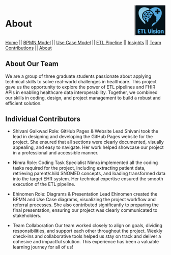 <div style="display: flex; justify-content: space-between; align-items: center;">
  <h1>About</h1>
  <img src="assets/ETL_logo.png" alt="ETL Vision Logo" style="width: 100px; height: auto;">
</div>

[Home](index.md) || [BPMN Model](bpmn.md) || [Use Case Model](use_case.md) || [ETL Pipeline](etl_documentation.md) || [Insights](insights.md) || [Team Contributions](team_contributions.md) || [About](about.md)

## About Our Team
We are a group of three graduate students passionate about applying technical skills to solve real-world challenges in healthcare. This project gave us the opportunity to explore the power of ETL pipelines and FHIR APIs in enabling healthcare data interoperability. Together, we combined our skills in coding, design, and project management to build a robust and efficient solution.
 
## Individual Contributors

- Shivani Gaikwad
Role: GitHub Pages & Website Lead
Shivani took the lead in designing and developing the GitHub Pages website for the project. She ensured that all sections were clearly documented, visually appealing, and easy to navigate. Her work helped showcase our project in a professional and accessible manner.

- Nimra
Role: Coding Task Specialist
Nimra implemented all the coding tasks required for the project, including extracting patient data, retrieving parent/child SNOMED concepts, and loading transformed data into the target EHR system. Her technical expertise ensured the smooth execution of the ETL pipeline.

- Ehinomen
Role: Diagrams & Presentation Lead
Ehinomen created the BPMN and Use Case diagrams, visualizing the project workflow and referral processes. She also contributed significantly to preparing the final presentation, ensuring our project was clearly communicated to stakeholders.
 
- Team Collaboration
Our team worked closely to align on goals, dividing responsibilities, and support each other throughout the project. Weekly check-ins and collaborative tools helped us stay on track and deliver a cohesive and impactful solution. This experience has been a valuable learning journey for all of us!
